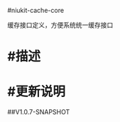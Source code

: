 
#niukit-cache-core

缓存接口定义，方便系统统一缓存接口

#描述
======================================================================

#更新说明
======================================================================

##V1.0.7-SNAPSHOT




